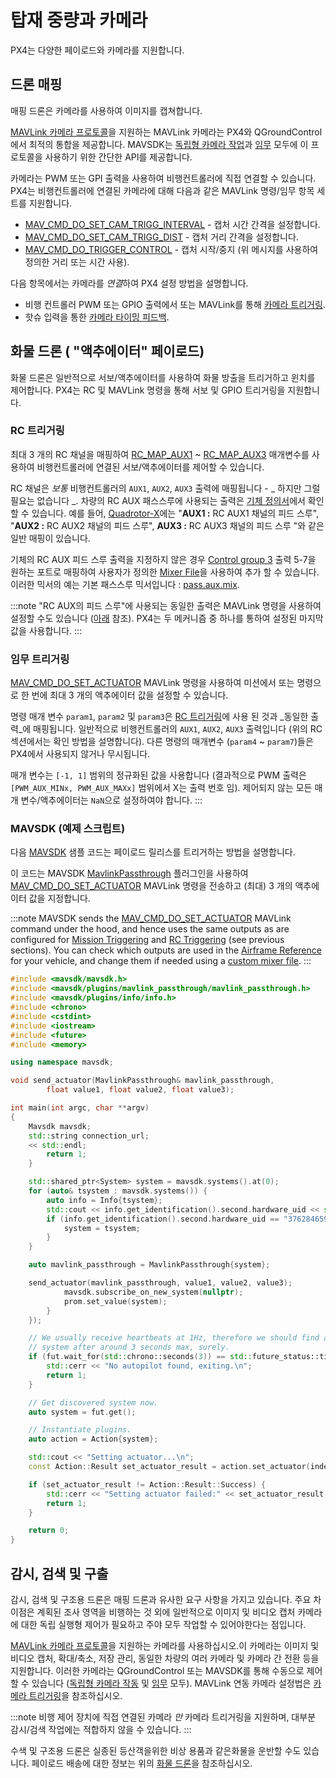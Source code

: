 # 탑재 중량과 카메라

PX4는 다양한 페이로드와 카메라를 지원합니다.

## 드론 매핑

매핑 드론은 카메라를 사용하여  이미지를 캡쳐합니다.

[MAVLink 카메라 프로토콜](https://mavlink.io/en/services/camera.html)을 지원하는 MAVLink 카메라는 PX4와 QGroundControl에서 최적의 통합을 제공합니다. MAVSDK는 [독립형 카메라 작업](https://mavsdk.mavlink.io/main/en/cpp/api_reference/classmavsdk_1_1_camera.html)과 [임무](https://mavsdk.mavlink.io/main/en/cpp/api_reference/structmavsdk_1_1_mission_1_1_mission_item.html#structmavsdk_1_1_mission_1_1_mission_item_1a0299fbbe7c7b03bc43eb116f96b48df4) 모두에 이 프로토콜을 사용하기 위한 간단한 API를 제공합니다.

카메라는 PWM 또는 GPI 출력을 사용하여 비행컨트롤러에 직접 연결할 수 있습니다. PX4는 비행컨트롤러에 연결된 카메라에 대해 다음과 같은 MAVLink 명령/임무 항목 세트를 지원합니다.
* [MAV_CMD_DO_SET_CAM_TRIGG_INTERVAL](https://mavlink.io/en/messages/common.html#MAV_CMD_DO_SET_CAM_TRIGG_INTERVAL) - 캡처 시간 간격을 설정합니다.
* [MAV_CMD_DO_SET_CAM_TRIGG_DIST](https://mavlink.io/en/messages/common.html#MAV_CMD_DO_SET_CAM_TRIGG_DIST) - 캡처 거리 간격을 설정합니다.
* [MAV_CMD_DO_TRIGGER_CONTROL](https://mavlink.io/en/messages/common.html#MAV_CMD_DO_TRIGGER_CONTROL) - 캡처 시작/중지 (위 메시지를 사용하여 정의한 거리 또는 시간 사용).

다음 항목에서는 카메라를 *연결*하여 PX4 설정 방법을 설명합니다.
* 비행 컨트롤러 PWM 또는 GPIO 출력에서 또는 MAVLink를 통해 [카메라 트리거링](../peripherals/camera.md).
* 핫슈 입력을 통한 [카메라 타이밍 피드백](../peripherals/camera.md#camera_capture).


## 화물 드론 ( "액추에이터" 페이로드)

화물 드론은 일반적으로 서보/액추에이터를 사용하여 화물 방출을 트리거하고 윈치를 제어합니다. PX4는 RC 및 MAVLink 명령을 통해 서보 및 GPIO 트리거링을 지원합니다.

### RC 트리거링

최대 3 개의 RC 채널을 매핑하여 [RC_MAP_AUX1](../advanced_config/parameter_reference.md#RC_MAP_AUX1) ~ [RC_MAP_AUX3](../advanced_config/parameter_reference.md#RC_MAP_AUX3) 매개변수를 사용하여 비행컨트롤러에 연결된 서보/액추에이터를 제어할 수 있습니다.

RC 채널은 *보통* 비행컨트롤러의 `AUX1`, `AUX2`, `AUX3` 출력에 매핑됩니다 - _ 하지만 그럴 필요는 없습니다 _. 차량의 RC AUX 패스스루에 사용되는 출력은 [기체 정의서](../airframes/airframe_reference.html)에서 확인할 수 있습니다. 예를 들어, [Quadrotor-X](../airframes/airframe_reference.md#quadrotor-x)에는 "**AUX1 :** RC AUX1 채널의 피드 스루", "**AUX2 :** RC AUX2 채널의 피드 스루", **AUX3 :** RC AUX3 채널의 피드 스루 "와 같은 일반 매핑이 있습니다.

기체의 RC AUX 피드 스루 출력을 지정하지 않은 경우 [Control group 3](../concept/mixing.md#control-group-3-manual-passthrough) 출력 5-7을 원하는 포트로 매핑하여 사용자가 정의한 [Mixer File](../concept/mixing.md)을 사용하여 추가 할 수 있습니다. 이러한 믹서의 예는 기본 패스스루 믹서입니다 : [pass.aux.mix](https://github.com/PX4/PX4-Autopilot/blob/master/ROMFS/px4fmu_common/mixers/pass.aux.mix).

:::note
"RC AUX의 피드 스루"에 사용되는 동일한 출력은 MAVLink 명령을 사용하여 설정할 수도 있습니다 ([아래](#mission-triggering) 참조). PX4는 두 메커니즘 중 하나를 통하여 설정된 마지막 값을 사용합니다.
:::


### 임무 트리거링

[MAV_CMD_DO_SET_ACTUATOR](https://mavlink.io/en/messages/common.html#MAV_CMD_DO_SET_ACTUATOR) MAVLink 명령을 사용하여 미션에서 또는 명령으로 한 번에 최대 3 개의 액추에이터 값을 설정할 수 있습니다.

명령 매개 변수 `param1`, `param2` 및 `param3`은 [RC 트리거링](#rc-triggering)에 사용 된 것과 _동일한 출력_에 매핑됩니다. 일반적으로 비행컨트롤러의 `AUX1`, `AUX2`, `AUX3` 출력입니다 (위의 RC 섹션에서는 확인 방법을 설명합니다). 다른 명령의 매개변수 (`param4` ~ `param7`)들은 PX4에서 사용되지 않거나 무시됩니다.

매개 변수는 `[-1, 1]` 범위의 정규화된 값을 사용합니다 (결과적으로 PWM 출력은 `[PWM_AUX_MINx, PWM_AUX_MAXx]` 범위에서 X는 출력 번호 임). 제어되지 않는 모든 매개 변수/액추에이터는 `NaN`으로 설정하여야 합니다.
:::


### MAVSDK (예제 스크립트)

다음 [MAVSDK](https://mavsdk.mavlink.io/develop/en/) 샘플 코드는 페이로드 릴리스를 트리거하는 방법을 설명합니다.

이 코드는 MAVSDK [MavlinkPassthrough](https://mavsdk.mavlink.io/develop/en/api_reference/classmavsdk_1_1_mavlink_passthrough.html) 플러그인을 사용하여 [MAV_CMD_DO_SET_ACTUATOR](https://mavlink.io/en/messages/common.html#MAV_CMD_DO_SET_ACTUATOR) MAVLink 명령을 전송하고 (최대) 3 개의 액추에이터 값을 지정합니다.

:::note MAVSDK
sends the [MAV_CMD_DO_SET_ACTUATOR](https://mavlink.io/en/messages/common.html#MAV_CMD_DO_SET_ACTUATOR) MAVLink command under the hood, and hence uses the same outputs as are configured for [Mission Triggering](#mission-triggering) and [RC Triggering](#rc-triggering) (see previous sections). You can check which outputs are used in the [Airframe Reference](../airframes/airframe_reference.md) for your vehicle, and change them if needed using a [custom mixer file](../concept/mixing.md).
:::

```cpp
#include <mavsdk/mavsdk.h>
#include <mavsdk/plugins/mavlink_passthrough/mavlink_passthrough.h>
#include <mavsdk/plugins/info/info.h>
#include <chrono>
#include <cstdint>
#include <iostream>
#include <future>
#include <memory>

using namespace mavsdk;

void send_actuator(MavlinkPassthrough& mavlink_passthrough,
        float value1, float value2, float value3);

int main(int argc, char **argv)
{
    Mavsdk mavsdk;
    std::string connection_url;
    << std::endl;
        return 1;
    }

    std::shared_ptr<System> system = mavsdk.systems().at(0);
    for (auto& tsystem : mavsdk.systems()) {
        auto info = Info{tsystem};
        std::cout << info.get_identification().second.hardware_uid << std::endl;
        if (info.get_identification().second.hardware_uid == "3762846593019032885") {
            system = tsystem;
        }
    }

    auto mavlink_passthrough = MavlinkPassthrough{system};

    send_actuator(mavlink_passthrough, value1, value2, value3);
            mavsdk.subscribe_on_new_system(nullptr);
            prom.set_value(system);
        }
    });

    // We usually receive heartbeats at 1Hz, therefore we should find a
    // system after around 3 seconds max, surely.
    if (fut.wait_for(std::chrono::seconds(3)) == std::future_status::timeout) {
        std::cerr << "No autopilot found, exiting.\n";
        return 1;
    }

    // Get discovered system now.
    auto system = fut.get();

    // Instantiate plugins.
    auto action = Action{system};

    std::cout << "Setting actuator...\n";
    const Action::Result set_actuator_result = action.set_actuator(index, value);

    if (set_actuator_result != Action::Result::Success) {
        std::cerr << "Setting actuator failed:" << set_actuator_result << '\n';
        return 1;
    }

    return 0;
}
```

## 감시, 검색 및 구출

감시, 검색 및 구조용 드론은 매핑 드론과 유사한 요구 사항을 가지고 있습니다. 주요 차이점은 계획된 조사 영역을 비행하는 것 외에 일반적으로 이미지 및 비디오 캡처 카메라에 대한 독립 실행형 제어가 필요하고 주야 모두 작업할 수 있어야한다는 점입니다.

[MAVLink 카메라 프로토콜](https://mavlink.io/en/services/camera.html)을 지원하는 카메라를 사용하십시오.이 카메라는 이미지 및 비디오 캡처, 확대/축소, 저장 관리, 동일한 차량의 여러 카메라 및 카메라 간 전환 등을 지원합니다. 이러한 카메라는 QGroundControl 또는 MAVSDK를 통해 수동으로 제어할 수 있습니다 ([독립형 카메라 작동](https://mavsdk.mavlink.io/main/en/cpp/api_reference/classmavsdk_1_1_camera.html) 및 [임무](https://mavsdk.mavlink.io/main/en/cpp/api_reference/structmavsdk_1_1_mission_1_1_mission_item.html#structmavsdk_1_1_mission_1_1_mission_item_1a0299fbbe7c7b03bc43eb116f96b48df4) 모두). MAVLink 연동 카메라 설정법은 [카메라 트리거링](../peripherals/camera.md)을 참조하십시오.

:::note
비행 제어 장치에 직접 연결된 카메라 _만_ 카메라 트리거링을 지원하며, 대부분 감시/검색 작업에는 적합하지 않을 수 있습니다.
:::

수색 및 구조용 드론은 실종된 등산객을위한 비상 용품과 같은화물을 운반할 수도 있습니다. 페이로드 배송에 대한 정보는 위의 [화물 드론](#cargo-drones-actuator-payloads)을 참조하십시오.
